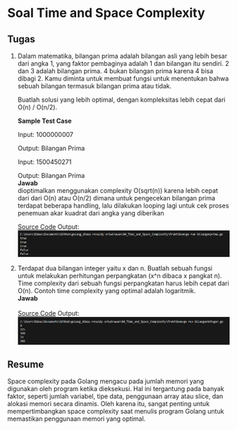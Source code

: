 # Soal Time and Space Complexity

## Tugas
 1. Dalam matematika, bilangan prima adalah bilangan asli yang lebih besar dari angka 1, yang faktor pembaginya adalah 1 dan bilangan itu sendiri. 2 dan 3 adalah bilangan prima. 4 bukan bilangan prima karena 4 bisa dibagi 2. Kamu diminta untuk membuat fungsi untuk menentukan bahwa sebuah bilangan termasuk bilangan prima atau tidak.
    
    Buatlah solusi yang lebih optimal, dengan kompleksitas lebih cepat dari O(n) / O(n/2).
    
    ********************************Sample Test Case********************************
    
    Input: 1000000007
    
    Output: Bilangan Prima
    
    Input: 1500450271
    
    Output: Bilangan Prima
     <br>********************************Jawab********************************<br> 
    dioptimalkan menggunakan complexity O(sqrt(n)) karena lebih cepat dari dari O(n) atau O(n/2) dimana untuk pengecekan bilangan prima terdapat beberapa handling, lalu dilakukan looping lagi untuk cek proses penemuan akar kuadrat dari angka yang diberikan 

     [Source Code](tugas/bilanganprima.go)
    Output:
    <br>![Alt Text](Screenshot/prima.png)<br>

3. Terdapat dua bilangan integer yaitu x dan n. Buatlah sebuah fungsi untuk melakukan perhitungan perpangkatan (x^n dibaca x pangkat n). Time complexity dari sebuah fungsi perpangkatan harus lebih cepat dari O(n). Contoh time complexity yang optimal adalah logaritmik.
    <br>********************************Jawab********************************<br>  
    [Source Code](tugas/bilanganinteger.go)
    Output:
    <br>![Alt Text](Screenshot/integer.png)<br>

## Resume
Space complexity pada Golang mengacu pada jumlah memori yang digunakan oleh program ketika dieksekusi. Hal ini tergantung pada banyak faktor, seperti jumlah variabel, tipe data, penggunaan array atau slice, dan alokasi memori secara dinamis. Oleh karena itu, sangat penting untuk mempertimbangkan space complexity saat menulis program Golang untuk memastikan penggunaan memori yang optimal.
